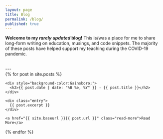 ```yaml
---
layout: page
title: Blog
permalink: /blog/
published: true
---
```


**Welcome to my *rarely updated* blog!** This is/was a place for me to share long-form writing on education, musings, and code snippets. The majority of these posts have helped support my teaching during the COVID-19 pandemic.

<br>
---
<br>

<div class="posts">
  {% for post in site.posts %}
  <article class="post">
    
    <div style="background-color:Gainsboro;">
      <h2>{{ post.date | date: "%B %e, %Y" }} - {{ post.title }}</h2>
    </div>
    
    <div class="entry">
      {{ post.excerpt }}
    </div>

    <a href="{{ site.baseurl }}{{ post.url }}" class="read-more">Read More</a>
  </article>
  {% endfor %}
</div>
